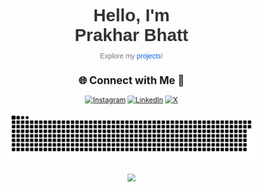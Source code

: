 <div align="center">
  <h1 style="font-family: 'Arial', sans-serif; color: #333; font-size: 2.5em; margin-bottom: 10px;">
    Hello, I'm <br>Prakhar Bhatt
  </h1>
  <p style="font-family: 'Arial', sans-serif; color: #777; font-size: 1em;">
    Explore my <a href="https://github.com/prakharbhattreal?tab=repositories" style="color: #0366d6; text-decoration: none;">projects</a>!
  </p>
</div>
<!-- Social connections -->
<div align="center">

## 🌐 Connect with Me 🍬
[![Instagram](https://img.shields.io/badge/Instagram-%23E4405F.svg?logo=Instagram&logoColor=white)](https://instagram.com/prakharbhattreal) [![LinkedIn](https://img.shields.io/badge/LinkedIn-%230077B5.svg?logo=linkedin&logoColor=white)](https://linkedin.com/in/prakharbhattreal) [![X](https://img.shields.io/badge/X-black.svg?logo=X&logoColor=white)](https://x.com/elonmusk)

</div>



<!-- Snake Animation -->
<div align="center">
    
  ![snake gif](https://github.com/prakharbhattreal/prakharbhattreal/blob/output/github-snake-dark.svg)
</div>



<!-- Visit Counter -->
<div align="center">
  
  [![](https://visitcount.itsvg.in/api?id=prakharbhattreal&icon=10&color=6)](https://visitcount.itsvg.in)
</div>
